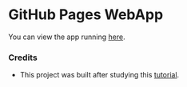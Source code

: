 # GitHub Pages WebApp

You can view the app running [here](https://carrollcapstonecrew.github.io/github_pages_previewer/).

### Credits

* This project was built after studying this [tutorial](http://blog.teamtreehouse.com/code-a-simple-github-api-webapp-using-jquery-ajax).
